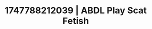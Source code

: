 ---
categories:
- Eye contact kink
- Erotic tension build
- Deepthroat
- Erotic close-up
- Eclectic erotica
image: /assets/images/1747788212039.jpg
layout: post
seo:
  description: Featured content with artistic Scat Fetish, ABDL Play. HD images available.
  keywords: Scat Fetish, ABDL Play
  og_image: /assets/images/1747788212039.jpg
  schema_type: VisualArtwork
tags:
- ABDL Play
- '#1747788212039'
- Scat Fetish
title: 1747788212039 | ABDL Play Scat Fetish
---